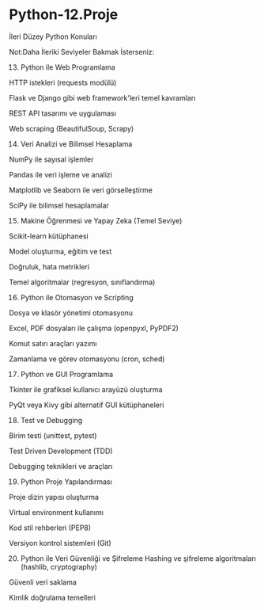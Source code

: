 # Python-12.Proje
İleri Düzey Python Konuları

Not:Daha İleriki Seviyeler Bakmak İsterseniz:

13. Python ile Web Programlama

HTTP istekleri (requests modülü)

Flask ve Django gibi web framework'leri temel kavramları

REST API tasarımı ve uygulaması

Web scraping (BeautifulSoup, Scrapy)

14. Veri Analizi ve Bilimsel Hesaplama

NumPy ile sayısal işlemler

Pandas ile veri işleme ve analizi

Matplotlib ve Seaborn ile veri görselleştirme

SciPy ile bilimsel hesaplamalar

15. Makine Öğrenmesi ve Yapay Zeka (Temel Seviye)

Scikit-learn kütüphanesi

Model oluşturma, eğitim ve test

Doğruluk, hata metrikleri

Temel algoritmalar (regresyon, sınıflandırma)

16. Python ile Otomasyon ve Scripting

Dosya ve klasör yönetimi otomasyonu

Excel, PDF dosyaları ile çalışma (openpyxl, PyPDF2)

Komut satırı araçları yazımı

Zamanlama ve görev otomasyonu (cron, sched)

17. Python ve GUI Programlama

Tkinter ile grafiksel kullanıcı arayüzü oluşturma

PyQt veya Kivy gibi alternatif GUI kütüphaneleri

18. Test ve Debugging

Birim testi (unittest, pytest)

Test Driven Development (TDD)

Debugging teknikleri ve araçları

19. Python Proje Yapılandırması

Proje dizin yapısı oluşturma

Virtual environment kullanımı

Kod stil rehberleri (PEP8)

Versiyon kontrol sistemleri (Git)

20. Python ile Veri Güvenliği ve Şifreleme
Hashing ve şifreleme algoritmaları (hashlib, cryptography)

Güvenli veri saklama

Kimlik doğrulama temelleri


